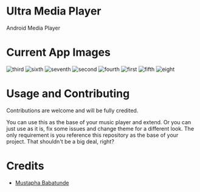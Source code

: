 # Ultra Media Player #

Android Media Player

# Current App Images

![third](https://cloud.githubusercontent.com/assets/16062709/19145964/564a8ab2-8ba9-11e6-9dd2-186729831e47.png) ![sixth](https://cloud.githubusercontent.com/assets/16062709/19145965/566a5d10-8ba9-11e6-99fe-85920870e92b.png) 
![seventh](https://cloud.githubusercontent.com/assets/16062709/19145966/569503c6-8ba9-11e6-8d16-7d1e3f17a93f.png) ![second](https://cloud.githubusercontent.com/assets/16062709/19145968/56a88c5c-8ba9-11e6-9cbc-978827ac66f2.png) 
![fourth](https://cloud.githubusercontent.com/assets/16062709/19145970/56ac2236-8ba9-11e6-8a7b-ed45e684694b.png) ![first](https://cloud.githubusercontent.com/assets/16062709/19145971/56b5958c-8ba9-11e6-8afa-b337282790ee.png) 
![fifth](https://cloud.githubusercontent.com/assets/16062709/19145969/56a8bff6-8ba9-11e6-95b7-1e2c8a9db3db.png) ![eight](https://cloud.githubusercontent.com/assets/16062709/19145967/56a88216-8ba9-11e6-81fc-d46f3202be0b.png)

# Usage and Contributing

Contributions are welcome and will be fully credited. 

You can use this as the base of your music player and extend. Or you can just use as it is, fix some issues and change theme for a different look. The only requirement is you reference this repository as the base of your project. That shouldn't be a big deal, right?

# Credits

- [Mustapha Babatunde](https://twitter.com/iAmToystars)